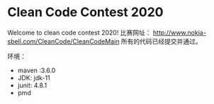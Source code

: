 # Clean Code Contest 2020

Welcome to clean code contest 2020! 
比赛网址：
http://www.nokia-sbell.com/CleanCode/CleanCodeMain
所有的代码已经提交并通过。

环境：
- maven :3.6.0
- JDK: jdk-11
- junit: 4.8.1
- pmd
